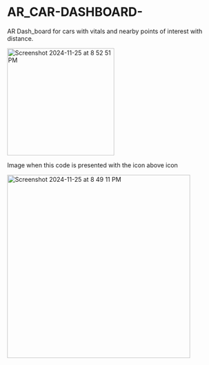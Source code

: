 # AR_CAR-DASHBOARD-
AR Dash_board for cars with vitals and nearby points of interest with distance.


<img width="248" alt="Screenshot 2024-11-25 at 8 52 51 PM" src="https://github.com/user-attachments/assets/86127138-cfc9-42da-9e70-fa94a5e4f8e3">


Image when this code is presented with the icon above icon

<img width="424" alt="Screenshot 2024-11-25 at 8 49 11 PM" src="https://github.com/user-attachments/assets/b7992270-986f-4f17-b3fc-c62a0f1416ca">
